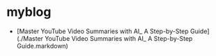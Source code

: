 # myblog

- [Master YouTube Video Summaries with AI_ A Step-by-Step Guide](./Master YouTube Video Summaries with AI_ A Step-by-Step Guide.markdown)
